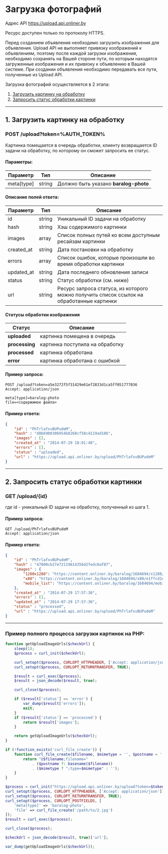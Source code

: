 # Загрузка фотографий

Адрес API https://upload.api.onliner.by

Ресурс доступен только по протоколу HTTPS.

Перед созданием объявления необходимо загрузить изображения для объявления. Upload API не выполняет привязку изображений к объявлениям, поэтому после каждой загрузки изображения, необходимо сохранять на Вашей стороне пути, по которым находятся загруженные изображения и их привязку к объявлению в Вашей системе. При создании объявления необходимо передавать все пути, полученные из Upload API.

Загрузка фотографий осуществляется в 2 этапа:

1. [Загрузить картинку на обработку](#step_1)
2. [Запросить статус обработки картинки](#step_2)

---

## 1. Загрузить картинку на обработку<a name="step_1"></a>

### POST /upload?token=%AUTH_TOKEN%

Картинка помещается в очередь обработки, клиенту возвращается ID задачи на обработку, по которому он сможет запросить ее статус.

#### Параметры:

|Параметр|Тип|Описание|
|---|---|---|
|meta[type]|string|Должно быть указано **baralog-photo**|

#### Описание полей ответа:
|Параметр|Тип|Описание|
|---|---|---|
|id|string|Уникальный ID задачи на обработку|
|hash|string|Хэш содержимого картинки|
|images|array|Список полных путей ко всем доступным ресайзам картинки|
|created_at|string|Дата постановки на обработку|
|errors|array|Список ошибок, которые произошли во время обработки картинки|
|updated_at|string|Дата последнего обновления записи|
|status|string|Статус обработки (см. ниже)|
|url|string|Ресурс запроса статуса, из которого можно получить список ссылок на обработанные картинки|

#### Статусы обработки изображения
|Статус|Описание|
|---|---|
| **uploaded** | картинка помещена в очередь |
| **processing** | картинка поступила на обработку | 
| **processed** | картинка обработана | 
| **error** | картинка обработана с ошибкой |

#### Пример запроса:

```http
POST /upload?token=a5e3272f5f31429e61ef2833d1ca5ff051777036
Accept: application/json
```
```
meta[type]=baralog-photo
file=<содержимое файла>
```

#### Пример ответа:

```json
{
    "id" : "PhTrlafxvBUPudeM",
    "hash" : "d8b6900306954b8268cf58c4119ad106",
    "images" : [],
    "created_at" : "2014-07-29 18:01:48",
    "errors" : [],
    "status" : "uploaded",
    "url" : "https://upload.api.onliner.by/upload/PhTrlafxvBUPudeM"
}
```

---

## 2. Запросить статус обработки картинки<a name="step_2"></a>

### GET /upload/{id}

где id - уникальный ID задачи на обработку, полученный из шага 1.

#### Пример запроса:

```http
GET /upload/PhTrlafxvBUPudeM
Accept: application/json
```

#### Пример ответа:

```json
{
    "id" : "PhTrlafxvBUPudeM",
    "hash" : "47800cb27e72119614356d2fedc6af87",
    "images" : {
        "1280x1280": "https://content.onliner.by/baralog/1684694/x1280/e1ffcd1e6d8dc975e1457a1e01e8aeab.jpeg",
        "x80": "https://content.onliner.by/baralog/1684694/x80/e1ffcd1e6d8dc975e1457a1e01e8aeab.jpeg",
        "mobile_list": "https://content.onliner.by/baralog/1684694/mobile-list/e1ffcd1e6d8dc975e1457a1e01e8aeab.jpeg"
    },
    "created_at" : "2014-07-29 17:57:30",
    "errors" : [],
    "updated_at" : "2014-07-29 17:57:30",
    "status" : "processed",
    "url" : "https://upload.api.onliner.by/upload/PhTrlafxvBUPudeM"
}
```

---

### Пример полного процесса загрузки картинок на PHP:

```php
function getUploadImageUrls($checkUrl) {
    sleep(1);
    $process = curl_init($checkUrl);

    curl_setopt($process, CURLOPT_HTTPHEADER, ['Accept: application/json']);
    curl_setopt($process, CURLOPT_RETURNTRANSFER, TRUE);

    $result = curl_exec($process);
    $result = json_decode($result, true);

    curl_close($process);

    if ($result['status'] == 'error') {
        var_dump($result['errors']);
        exit;
    }
    if ($result['status'] == 'processed') {
        return $result['images'];
    }

    return getUploadImageUrls($checkUrl);
}

if (!function_exists('curl_file_create')) {
    function curl_file_create($filename, $mimetype = '', $postname = '') {
        return "@$filename;filename="
            . ($postname ?: basename($filename))
            . ($mimetype ? ";type=$mimetype" : '');
    }
}

$process = curl_init("https://upload.api.onliner.by/upload?token=$token");
curl_setopt($process, CURLOPT_HTTPHEADER, ['Accept: application/json']);
curl_setopt($process, CURLOPT_RETURNTRANSFER, TRUE);
curl_setopt($process, CURLOPT_POSTFIELDS, [
    'meta[type]' => 'baralog-photo',
    'file' => curl_file_create('/path/to/2.jpg')
]);
$result = curl_exec($process);

curl_close($process);

$checkUrl = json_decode($result, true)['url'];

var_dump(getUploadImageUrls($checkUrl));
```
